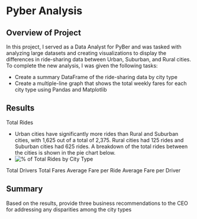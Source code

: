 # Pyber Analysis

## Overview of Project
In this project, I served as a Data Analyst for PyBer and was tasked with analyzing large datasets and creating visualizations to display the differences in ride-sharing data between Urban, Suburban, and Rural cities. To complete the new analysis, I was given the following tasks:
- Create a summary DataFrame of the ride-sharing data by city type
- Create a multiple-line graph that shows the total weekly fares for each city type using Pandas and Matplotlib

## Results
Total Rides
- Urban cities have significantly more rides than Rural and Suburban cities, with 1,625 out of a total of 2,375. Rural cities had 125 rides and Suburban cities had 625 rides. A breakdown of the total rides between the cities is shown in the pie chart below.
- ![% of Total Rides by City Type]('/analysis/Fig6.png')

Total Drivers
Total Fares
Average Fare per Ride
Average Fare per Driver

## Summary
Based on the results, provide three business recommendations to the CEO for addressing any disparities among the city types
